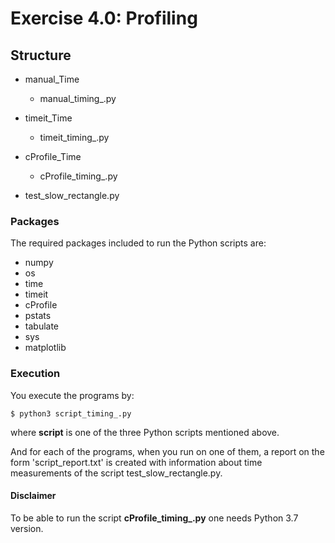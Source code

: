 # Exercise 4.0: Profiling

## Structure
- manual_Time
  - manual_timing_.py

- timeit_Time
  - timeit_timing_.py

- cProfile_Time
  - cProfile_timing_.py

- test_slow_rectangle.py

### Packages
The required packages included to run the Python scripts are:

- numpy
- os
- time
- timeit
- cProfile
- pstats
- tabulate
- sys
- matplotlib

### Execution
You execute the programs by:

```
$ python3 script_timing_.py
```
where **script** is one of the three Python scripts mentioned above.

And for each of the programs, when you run on one of them, a report on the form 'script_report.txt' is created with information about time measurements of the script test_slow_rectangle.py.

#### Disclaimer
To be able to run the script **cProfile_timing_.py** one needs Python 3.7 version.
